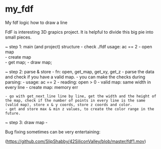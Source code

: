 # my_fdf

My fdf logic how to draw a line

FdF is  interesting 3D grapics project. It is helpful to divide this big pie into small pieces.

~ step 1: main (and project) structure
    - check ./fdf usage: ac == 2
    - open map  
    - create map  
    - get map;
    - draw map;


~ step 2: parse & store
    - fn: open, get_map, get_xy, get_z
    - parse the data and check if you have a valid map.
    - you can make the checks during parsing: 
            - usage: ac == 2
            - reading: open > 0
            - valid map: same width in every line
            - create map: memory err
            

    - go with get_next_line line by line, get the width and the height of the map, check if the number of points in every line is the same (valid map), store x & y coords, store z coords and color. 
    - get and store max & min z values, to create the color range in the future.

~ step 3: draw map
    - 


Bug fixing sometimes can be very entertaining:

(https://github.com/SlipShabby/42SiliconValley/blob/master/fdf1.mov)